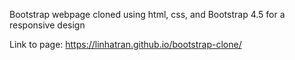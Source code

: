 Bootstrap webpage cloned using html, css, and Bootstrap 4.5 for a responsive design

Link to page: https://linhatran.github.io/bootstrap-clone/
